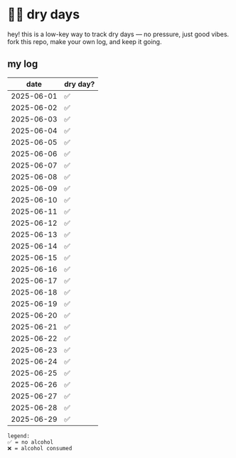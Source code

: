 # 💪🏼 dry days

hey! this is a low-key way to track dry days — no pressure, just good vibes.  fork this repo, make your own log, and keep it going.

## my log

| date       | dry day?
|------------|----------|
| 2025-06-01 | ✅       |
| 2025-06-02 | ✅       |
| 2025-06-03 | ✅       |
| 2025-06-04 | ✅       |
| 2025-06-05 | ✅       |
| 2025-06-06 | ✅       |
| 2025-06-07 | ✅       |
| 2025-06-08 | ✅       |
| 2025-06-09 | ✅       |
| 2025-06-10 | ✅       |
| 2025-06-11 | ✅       |
| 2025-06-12 | ✅       |
| 2025-06-13 | ✅       |
| 2025-06-14 | ✅       |
| 2025-06-15 | ✅       |
| 2025-06-16 | ✅       |
| 2025-06-17 | ✅       |
| 2025-06-18 | ✅       |
| 2025-06-19 | ✅       |
| 2025-06-20 | ✅       |
| 2025-06-21 | ✅       |
| 2025-06-22 | ✅       |
| 2025-06-23 | ✅       |
| 2025-06-24 | ✅       |
| 2025-06-25 | ✅       |
| 2025-06-26 | ✅       |
| 2025-06-27 | ✅       |
| 2025-06-28 | ✅       |
| 2025-06-29 | ✅       |

```
legend:
✅ = no alcohol
❌ = alcohol consumed
```
